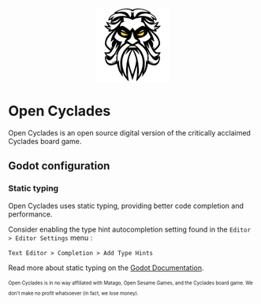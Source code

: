<div align="center">
  <img alt="Open Cyclades Icon icon" src="./resources/icon.png" width="150" />
</div>

# Open Cyclades
Open Cyclades is an open source digital version of the critically acclaimed Cyclades board game.

## Godot configuration

### Static typing
Open Cyclades uses static typing, providing better code completion and performance.

Consider enabling the type hint autocompletion setting found in the `Editor > Editor Settings` menu :
```
Text Editor > Completion > Add Type Hints
```

Read more about static typing on the [Godot Documentation](https://docs.godotengine.org/en/stable/tutorials/scripting/gdscript/static_typing.html).

<sub><sup>Open Cyclades is in no way affiliated with Matago, Open Sesame Games, and the Cyclades board game. We don't make no profit whatsoever (in fact, we lose money).</sub></sup>
